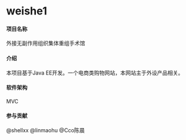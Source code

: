 # weishe1

#### 项目名称

外接无副作用组织集体重组手术馆

#### 介绍

本项目基于Java EE开发。一个电商类购物网站，本网站主于外设产品相关。

#### 软件架构

MVC


#### 参与贡献

@shellxx @linmaohu @Cco陈晨 

